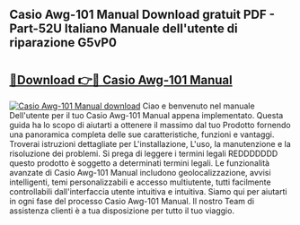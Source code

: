 ## Casio Awg-101 Manual Download gratuit PDF - Part-52U Italiano Manuale dell'utente di riparazione G5vP0

# <h2><a href="http://dfb7inm.blite.top/?on=Casio+Awg-101+Manual">🔗Download 👉🔴 Casio Awg-101 Manual</a></h2>

[![Casio Awg-101 Manual download](https://i.imgur.com/lujVjoI.png)](http://dfb7inm.blite.top/?on=Casio+Awg-101+Manual)
Ciao e benvenuto nel manuale Dell'utente per il tuo Casio Awg-101 Manual appena implementato. Questa guida ha lo scopo di aiutarti a ottenere il massimo dal tuo Prodotto fornendo una panoramica completa delle sue caratteristiche, funzioni e vantaggi. Troverai istruzioni dettagliate per L'installazione, L'uso, la manutenzione e la risoluzione dei problemi. Si prega di leggere i termini legali REDDDDDDD questo prodotto è soggetto a determinati termini legali. Le funzionalità avanzate di Casio Awg-101 Manual includono geolocalizzazione, avvisi intelligenti, temi personalizzabili e accesso multiutente, tutti facilmente controllabili dall'interfaccia utente intuitiva e intuitiva. Siamo qui per aiutarti in ogni fase del processo Casio Awg-101 Manual. Il nostro Team di assistenza clienti è a tua disposizione per tutto il tuo viaggio.
